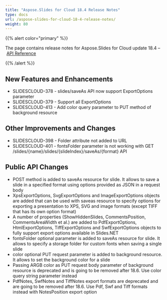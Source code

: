 ```yaml
---
title: "Aspose.Slides for Cloud 18.4 Release Notes"
type: docs
url: /aspose-slides-for-cloud-18-4-release-notes/
weight: 80
---
```


{{% alert color="primary" %}} 

The page contains release notes for Aspose.Slides for Cloud update 18.4 – [API Reference](https://apireference.aspose.cloud/slides/)

{{% /alert %}} 
## **New Features and Enhancements**
- SLIDESCLOUD-378 - slides/saveAs API now support ExportOptions parameter
- SLIDESCLOUD-379 - Support all ExportOptions
- SLIDESCLOUD-413 - Add color query parameter to PUT method of background resource
## **Other Improvements and Changes**
- SLIDESCLOUD-398 - Folder attribute not added to URL
- SLIDESCLOUD-401 - fontsFolder parameter is not working with GET /slides/{name}/slides/{slideIndex}/saveAs/{format} API
## **Public API Changes**
- POST method is added to saveAs resource for slide. It allows to save a slide in a specified format using options provided as JSON in a request body
- XpsExportOptions, SvgExportOptions and ImageExportOptions objects are added that can be used with saveas resource to specify options for exporting a presentation to XPS, SVG and image formats (except TIFF that has its own option format)
- A number of properties (ShowHiddenSlides, CommentsPosition, CommentsAreaWidth et al.) are added to PdfExportOptions, HtmlExportOptions, TiffExportOptions and SwfExportOptions objects to fully support export options available in Slides.NET
- fontsFolder optional parameter is added to saveAs resource for slide. It allows to specify a storage folder for custom fonts when saving a single slide
- color optional PUT request parameter is added to background resource. It allows to set the background color for a slide
- Passing ARGB color as PUT request body parameter of background resource is deprecated and is going to be removed after 18.6. Use color query string parameter instead
- PdfNotes, SwfNotes and TiffNotes export formats are deprecated and are going to be removed after 18.6. Use Pdf, Swf and Tiff formats instead with NotesPosition export option


